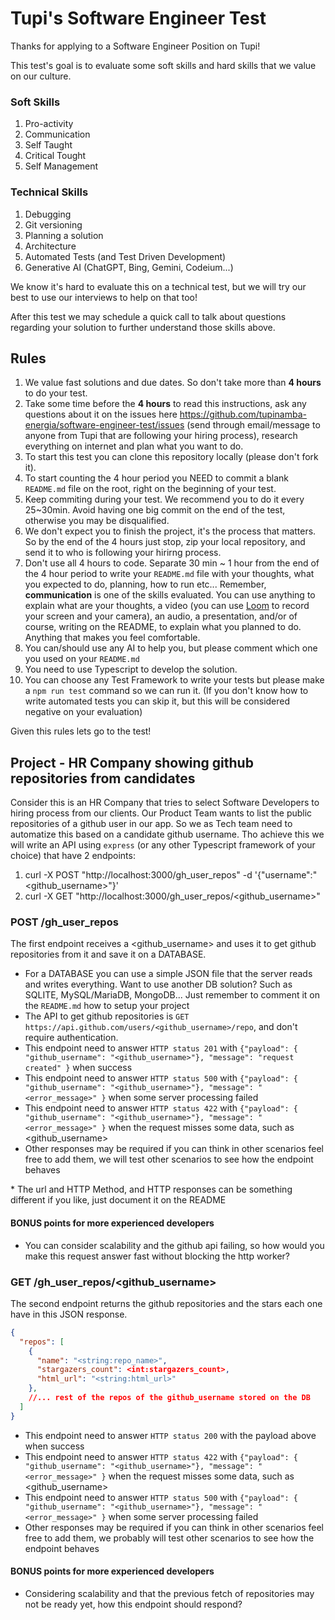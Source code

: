 # Tupi's Software Engineer Test

Thanks for applying to a Software Engineer Position on Tupi!

This test's goal is to evaluate some soft skills and hard skills that we value on our culture.

### Soft Skills
1. Pro-activity
2. Communication
3. Self Taught
4. Critical Tought
5. Self Management

### Technical Skills
1. Debugging
2. Git versioning
3. Planning a solution
4. Architecture
5. Automated Tests (and Test Driven Development)
6. Generative AI (ChatGPT, Bing, Gemini, Codeium...)

We know it's hard to evaluate this on a technical test, but we will try our best to use our interviews to help on that too!

After this test we may schedule a quick call to talk about questions regarding your solution to further understand those skills above.

## Rules
1. We value fast solutions and due dates. So don't take more than **4 hours** to do your test. 
2. Take some time before the **4 hours** to read this instructions, ask any questions about it on the issues here https://github.com/tupinamba-energia/software-engineer-test/issues (send through email/message to anyone from Tupi that are following your hiring process), research everything on internet and plan what you want to do.
3. To start this test you can clone this repository locally (please don't fork it).
4. To start counting the 4 hour period you NEED to commit a blank `README.md` file on the root, right on the beginning of your test.
5. Keep commiting during your test. We recommend you to do it every 25~30min. Avoid having one big commit on the end of the test, otherwise you may be disqualified.
6. We don't expect you to finish the project, it's the process that matters. So by the end of the 4 hours just stop, zip your local repository, and send it to who is following your hirirng process.
7. Don't use all 4 hours to code. Separate 30 min ~ 1 hour from the end of the 4 hour period to write your `README.md` file with your thoughts, what you expected to do, planning, how to run etc... Remember, **communication** is one of the skills evaluated. You can use anything to explain what are your thoughts, a video (you can use [Loom](https://www.loom.com/) to record your screen and your camera), an audio, a presentation, and/or of course, writing on the README, to explain what you planned to do. Anything that makes you feel comfortable.
8. You can/should use any AI to help you, but please comment which one you used on your `README.md`
9. You need to use Typescript to develop the solution.
10. You can choose any Test Framework to write your tests but please make a `npm run test` command so we can run it. (If you don't know how to write automated tests you can skip it, but this will be considered negative on your evaluation)

Given this rules lets go to the test!

## Project - HR Company showing github repositories from candidates

Consider this is an HR Company that tries to select Software Developers to hiring process from our clients.
Our Product Team wants to list the public repositories of a github user in our app. So we as Tech team need to automatize this based on a candidate github username.
Tho achieve this we will write an API using `express` (or any other Typescript framework of your choice) that have 2 endpoints:
1. curl -X POST "http://localhost:3000/gh_user_repos" -d '{"username":"<github_username>"}'
2. curl -X GET "http://localhost:3000/gh_user_repos/<github_username>"

### POST /gh_user_repos

The first endpoint receives a <github_username> and uses it to get github repositories from it and save it on a DATABASE.
- For a DATABASE you can use a simple JSON file that the server reads and writes everything. Want to use another DB solution? Such as SQLITE, MySQL/MariaDB, MongoDB... Just remember to comment it on the `README.md` how to setup your project
- The API to get github repositories is `GET https://api.github.com/users/<github_username>/repo`, and don't require authentication.
- This endpoint need to answer `HTTP status 201` with `{"payload": { "github_username": "<github_username>"}, "message": "request created" }` when success
- This endpoint need to answer `HTTP status 500` with `{"payload": { "github_username": "<github_username>"}, "message": "<error_message>" }` when some server processing failed
- This endpoint need to answer `HTTP status 422` with `{"payload": { "github_username": "<github_username>"}, "message": "<error_message>" }` when the request misses some data, such as <github_username>
- Other responses may be required if you can think in other scenarios feel free to add them, we will test other scenarios to see how the endpoint behaves

\* The url and HTTP Method, and HTTP responses can be something different if you like, just document it on the README

#### BONUS points for more experienced developers
- You can consider scalability and the github api failing, so how would you make this request answer fast without blocking the http worker? 

### GET /gh_user_repos/<github_username>

The second endpoint returns the github repositories and the stars each one have in this JSON response.
```json
{
  "repos": [
    {
      "name": "<string:repo_name>",
      "stargazers_count": <int:stargazers_count>,
      "html_url": "<string:html_url>"
    },
    //... rest of the repos of the github_username stored on the DB
  ]
}
```
- This endpoint need to answer `HTTP status 200` with the payload above when success
- This endpoint need to answer `HTTP status 422` with `{"payload": { "github_username": "<github_username>"}, "message": "<error_message>" }` when the request misses some data, such as <github_username>
- This endpoint need to answer `HTTP status 500` with `{"payload": { "github_username": "<github_username>"}, "message": "<error_message>" }` when some server processing failed
- Other responses may be required if you can think in other scenarios feel free to add them, we probably will test other scenarios to see how the endpoint behaves

#### BONUS points for more experienced developers
- Considering scalability and that the previous fetch of repositories may not be ready yet, how this endpoint should respond?


